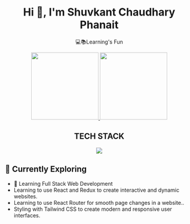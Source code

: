 <h1 align="center">Hi 👋, I'm Shuvkant Chaudhary Phanait</h1>
<p align="center">💻📚Learning's Fun</p>
<p align="center">
<a href="https://github.com/Shuvkant">
  
  <img height="180em" src="https://github-readme-stats-eight-theta.vercel.app/api?username=Shuvkant&show_icons=true&theme=vue-dark&include_all_commits=true&count_private=true"/>
  <img height="180em" src="https://github-readme-stats-eight-theta.vercel.app/api/top-langs/?username=Shuvkant&layout=compact&langs_count=500&theme=vue-dark"/>
</a> 
</p>

 <h2 align="center">TECH STACK</h2>
<p align="center">
  <a href="https://skillicons.dev">
    <img src="https://skillicons.dev/icons?i=html,css,js,git,react,c,cpp,neovim,py,redux,ts,tailwind,shadcn" />
  </a>
</p>

## 🌱 Currently Exploring

  - 🚀 Learning Full Stack Web Development
  - Learning to use React and Redux to create interactive and dynamic websites.
  - Learning to use React Router for smooth page changes in a website..
  - Styling with Tailwind CSS to create modern and responsive user interfaces.


<!--<p align="center"><img align="center" src="https://github-readme-streak-stats.herokuapp.com/?user=shuvkant&" alt="shuvkant" /></p>-->

